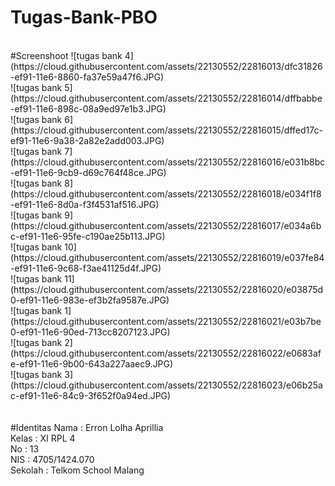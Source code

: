 # Tugas-Bank-PBO
<br>
#Screenshoot
![tugas bank 4](https://cloud.githubusercontent.com/assets/22130552/22816013/dfc31826-ef91-11e6-8860-fa37e59a47f6.JPG)<br>
![tugas bank 5](https://cloud.githubusercontent.com/assets/22130552/22816014/dffbabbe-ef91-11e6-898c-08a9ed97e1b3.JPG)<br>
![tugas bank 6](https://cloud.githubusercontent.com/assets/22130552/22816015/dffed17c-ef91-11e6-9a38-2a82e2add003.JPG)<br>
![tugas bank 7](https://cloud.githubusercontent.com/assets/22130552/22816016/e031b8bc-ef91-11e6-9cb9-d69c764f48ce.JPG)<br>
![tugas bank 8](https://cloud.githubusercontent.com/assets/22130552/22816018/e034f1f8-ef91-11e6-8d0a-f3f4531af516.JPG)<br>
![tugas bank 9](https://cloud.githubusercontent.com/assets/22130552/22816017/e034a6bc-ef91-11e6-95fe-c190ae25b113.JPG)<br>
![tugas bank 10](https://cloud.githubusercontent.com/assets/22130552/22816019/e037fe84-ef91-11e6-9c68-f3ae41125d4f.JPG)<br>
![tugas bank 11](https://cloud.githubusercontent.com/assets/22130552/22816020/e03875d0-ef91-11e6-983e-ef3b2fa9587e.JPG)<br>
![tugas bank 1](https://cloud.githubusercontent.com/assets/22130552/22816021/e03b7be0-ef91-11e6-90ed-713cc8207123.JPG)<br>
![tugas bank 2](https://cloud.githubusercontent.com/assets/22130552/22816022/e0683afe-ef91-11e6-9b00-643a227aaec9.JPG)<br>
![tugas bank 3](https://cloud.githubusercontent.com/assets/22130552/22816023/e06b25ac-ef91-11e6-84c9-3f652f0a94ed.JPG)<br>
<br><br>
#Identitas
Nama : Erron Lolha Aprillia<br>
Kelas : XI RPL 4<br>
No : 13<br>
NIS : 4705/1424.070<br>
Sekolah : Telkom School Malang<br>


